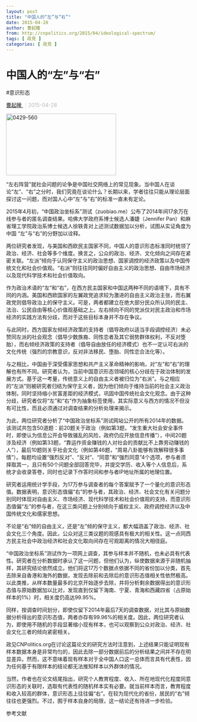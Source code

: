 ```yaml
---
layout: post
title: "中国人的“左”与“右”"
date: 2015-04-28
author: 曹起曈
from: http://cnpolitics.org/2015/04/ideological-spectrum/
tags: [ 政見 ]
categories: [ 政見 ]
---
```


<div class="post-block">
 <h1 class="post-head">
  中国人的“左”与“右”
 </h1>
 <p class="post-subhead">
 </p>
 <p class="post-tag">
  #意识形态
 </p>
 <p class="post-author">
  <!--a href="http://cnpolitics.org/author/caoqitong/">曹起曈</a-->
  <a href="http://cnpolitics.org/author/caoqitong/">
   曹起曈
  </a>
  <span style="font-size:14px;color:#b9b9b9;">
   ｜2015-04-28
  </span>
 </p>
 <!--p class="post-lead">当中国人在谈论“左”、“右”之分时，我们究竟在谈论什么？</p-->
 <div class="post-body">
  <p>
   <a href="http://cnpolitics.org/wp-content/uploads/2016/02/0429-560.png">
    <img alt="0429-560" class="aligncenter wp-image-9079 size-medium" height="168" sizes="(max-width: 300px) 100vw, 300px" src="http://cnpolitics.org/wp-content/uploads/2016/02/0429-560-300x168.png" srcset="http://cnpolitics.org/wp-content/uploads/2016/02/0429-560-300x168.png 300w, http://cnpolitics.org/wp-content/uploads/2016/02/0429-560.png 560w" width="300"/>
   </a>
  </p>
  <p>
   “左右阵营”就社会问题的论争是中国社交网络上的常见现象。当中国人在谈论“左”、“右”之分时，我们究竟在谈论什么？长期以来，学者往往只能从理论层面探讨这一问题，而对国人心中“左”与“右”的标准一直未有定论。
  </p>
  <p>
   2015年4月初，“中国政治坐标系”测试（zuobiao.me）公布了2014年间17余万在线参与者的匿名调查结果。哈佛大学政府系博士候选人潘婕（Jennifer Pan）和麻省理工学院政治系博士候选人徐轶青对上述测试数据加以分析，试图从实证角度为中国 “左”与“右”的分野加以诠释。
  </p>
  <p>
   两位研究者发现，与美国和西欧民主国家不同，中国人的意识形态标准同时统领了政治、经济、社会等多个维度。换言之，公众的政治、经济、文化倾向之间存在紧密关联。“左派”倾向于认同保守主义的政治思想、国家调控的经济政策以及中国传统文化和社会价值观。“右派”则往往同时偏好自由主义的政治思想、自由市场经济以及现代科学技术和社会价值取向。
  </p>
  <p>
   作为政治术语的“左”和“右”，在西方民主国家和中国这两种不同的语境下，具有不同的内涵。美国和西欧国家的左翼政党追求较为激进的自由主义政治主张，而右翼政党则倡导政治上的保守主义。可是，两者都建立在绝大部分民众所认同的民主、法治、公民自由等核心价值观基础之上。左右倾向不同的党派仅对民主政治和市场经济的实践方法有分歧，而对于这些目标本身并不存在争议。
  </p>
  <p>
   与此同时，西方国家左倾经济政策的支持者（倡导政府以适当手段调控经济）未必赞同左派的社会观念（倡导少数族裔、同性恋者及其它弱势群体权利，不反对堕胎），而右倾经济政策的支持者（倡导自由放任的经济模式）也不一定认可右派的文化传统（强烈的宗教意识，反对非法移民、堕胎、同性恋合法化等）。
  </p>
  <p>
   与之相比，中国由于深受儒家思想和共产主义革命精神的影响，对“左”和“右”的理解也有所不同。研究者认为，当前中国意识形态领域的核心分歧在于政治体制的发展方式。基于这一考量，传统意义上的自由主义者被归位为“右派”。与之相应的“左派”则被研究者归结为保守主义者，因为他们倾向于维持当前的社会主义政治体制，同时坚持缩小贫富差距的经济模式，巩固中国传统社会文化观念。由于这种分歧，研究者仅将“左”和“右”作为抽象标签使用，其实际意义与西方的情况不但没有可比性，而且必须通过对调查结果的分析处理来揭示。
  </p>
  <p>
   为此，两位研究者分析了“中国政治坐标系”测试网站公开的所有2014年的数据。该测试共包含50道题：前20题关于政治（例如第3题，“发生重大社会安全事件时，即使认为信息公开会导致骚乱的风险，政府仍应开放信息传播”），中间20题涉及经济（例如第33题，“靠运作资金赚钱的人对社会的贡献比不上靠劳动赚钱的人”），最后10题则关乎社会文化（例如第46题，“周易八卦能够有效解释很多事情”）。每题均设置“强烈反对”、“反对”、“同意”和“强烈同意”4个选项，参与者须择取其一，且只有50个问题全部回答完毕，并提交学历、收入等个人信息后，系统才会收录答卷，同时也记录下作答时间和参与者IP地址所属的地理位置。
  </p>
  <p>
   研究者运用统计学手段，为17万参与调查者的每个答案赋予了一个量化的意识形态值。数据表明，意识形态值偏“右”的参与者，其政治、经济、社会文化有关问题分别同时体现对自由主义、市场经济、现代科学技术和社会价值观的支持，而意识形态值偏“左”的参与者，在这三类问题上分别倾向于威权主义、政府调控经济以及中国传统文化和儒家思想。
  </p>
  <p>
   不论是“右”倾的自由主义，还是“左”倾的保守主义，都大幅涵盖了政治、经济、社会文化三个角度。因此，公众对这三类议题的观感具有极大的相关性。这一点同西方民主社会中政治经济和社会文化取向间存在可观距离的情况大相径庭。
  </p>
  <p>
   “中国政治坐标系”测试作为一项网上调查，其参与样本并不随机，也未必具有代表性。研究者在分析数据时承认了这一问题，但他们认为，纵使数据来源于非随机抽样，其研究结论依然成立。他们将这17万个数据点依据不同的省份加以分类，首先去除来自香港和海外的数据，发现去除前和去除后的意识形态值相关性依然极高。以此类推，从样本数量最多的北京开始逐步去除，并将分析剩余数据得出的意识形态值与原始数据加以比对，发现直到仅留下海南、宁夏、青海和西藏四省（占原始样本的1%）时，相关度仍高达99.95%。
  </p>
  <p>
   同样，按调查时间划分，即使仅留下2014年最后7天的调查数据，对比其与原始数据分析得出的意识形态值，两者亦存有99.96%的相关度。因此，两位研究者认为，即使用不随机的手段显著缩小现有样本，也可以观察到公众对政治、经济、社会文化三者的倾向紧密相关。
  </p>
  <p>
   政见CNPolitics.org在讨论这篇论文的研究方法时注意到，上述结果只能证明现有样本数据本身是非常均匀的，因此去除一部分数据前后的分析结果之间并不存在明显差异。然而，这不意味着现有样本对于全中国人口这一总体而言具有代表性，因为任何基于有限样本的结论都无法推知样本以外群体的情况。
  </p>
  <p>
   当然，作者也在论文结尾指出，研究个人教育程度、收入、所在地现代化程度同意识形态的关联时，选取有代表性的随机样本实有必要。就当前样本而言，教育程度和收入较高的群体，意识形态上往往偏“右”。在较为现代化的省份，居民的“右”倾往往也更强烈。不过，囿于样本自身的局限，这一结论还有待进一步检验。
  </p>
  <div class="post-endnote">
   参考文献
  </div>
 </div>
</div>
